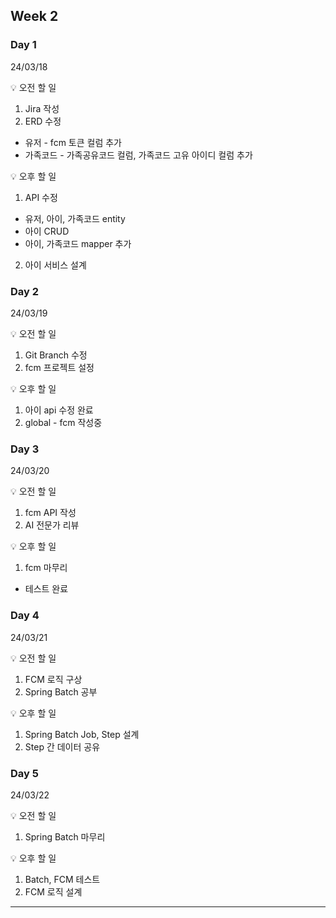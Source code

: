 ## Week 2


### Day 1 
24/03/18

💡 오전 할 일
 1. Jira 작성
 2. ERD 수정
   - 유저 - fcm 토큰 컬럼 추가
   - 가족코드 - 가족공유코드 컬럼, 가족코드 고유 아이디 컬럼 추가

💡 오후 할 일
 1. API 수정
   - 유저, 아이, 가족코드 entity
   - 아이 CRUD
   - 아이, 가족코드 mapper 추가

 2. 아이 서비스 설계

### Day 2
24/03/19

💡 오전 할 일
 1. Git Branch 수정
 2. fcm 프로젝트 설정

💡 오후 할 일
 1. 아이 api 수정 완료
 2. global - fcm 작성중


### Day 3
24/03/20

💡 오전 할 일
 1. fcm API 작성
 2. AI 전문가 리뷰

💡 오후 할 일
 1. fcm 마무리
  - 테스트 완료


### Day 4
24/03/21

💡 오전 할 일
 1. FCM 로직 구상
 2. Spring Batch 공부

💡 오후 할 일
 1. Spring Batch Job, Step 설계
 2. Step 간 데이터 공유


### Day 5
24/03/22

💡 오전 할 일
 1. Spring Batch 마무리
 

💡 오후 할 일
 1. Batch, FCM 테스트 
 2. FCM 로직 설계

---
